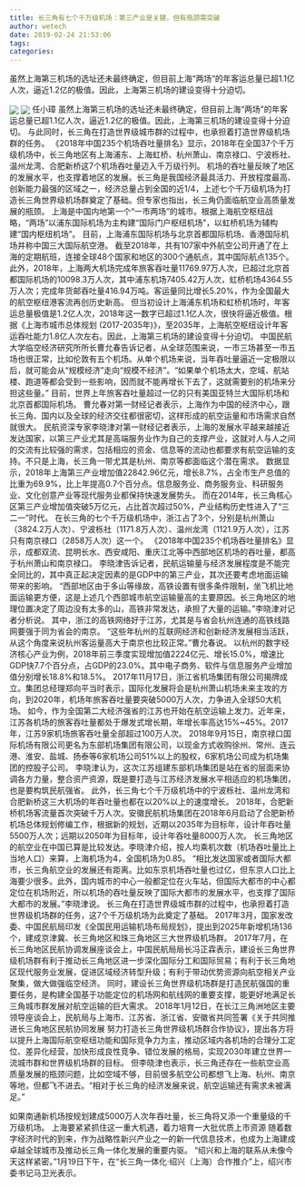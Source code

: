 ```yaml
---
title: 长三角有七个千万级机场：第三产业是关键，但有瓶颈需突破
author: wetech
date: 2019-02-24 21:53:06
tags: 
categories: 
---
```

虽然上海第三机场的选址还未最终确定，但目前上海“两场”的年客运总量已超1.1亿人次，逼近1.2亿的极值。因此，上海第三机场的建设变得十分迫切。
<!-- more -->
<img align="center" border="0" src="https://imgcdn.yicai.com/uppics/images/2019/02/727dd88b72d88a4e469c6415e7dd416b.jpg" />
<img align="center" border="0" src="https://imgcdn.yicai.com/uppics/images/2019/02/fd9d919e83efe9cf17243d665e570e00.jpg" />
任小璋
虽然上海第三机场的选址还未最终确定，但目前上海“两场”的年客运总量已超1.1亿人次，逼近1.2亿的极值。因此，上海第三机场的建设变得十分迫切。
与此同时，长三角在打造世界级城市群的过程中，也承担着打造世界级机场群的任务。
《2018年中国235个机场吞吐量排名》显示，2018年在全国37个千万级机场中，长三角地区有上海浦东、上海虹桥、杭州萧山、南京禄口、宁波栎社、温州龙湾、合肥新桥这7个机场吞吐量迈入千万级行列。
机场的吞吐量反映了地区的发展水平，也支撑着地区的发展。长三角是我国经济最具活力、开放程度最高、创新能力最强的区域之一，经济总量占到全国的近1/4，上述七个千万级机场为打造长三角世界级机场群奠定了基础。但专家也指出，长三角仍面临航空业高质量发展的瓶颈。
上海是中国内地第一个“一市两场”的城市。根据上海航空枢纽战略，“两场”以浦东国际机场为主构建“国际门户枢纽机场”，以虹桥机场为辅构建“国内枢纽机场”。
目前，上海浦东国际机场与北京首都国际机场、香港国际机场并称中国三大国际航空港。
截至2018年，共有107家中外航空公司开通了在上海的定期航班，连接全球48个国家和地区的300个通航点，其中国际航点135个。
此外，2018年，上海两大机场完成年旅客吞吐量11769.97万人次，已超过北京首都国际机场的10098.3万人次，其中浦东机场7405.42万人次，虹桥机场4364.55万人次；完成年货邮吞吐量416.94万吨。客运量同比增长5.20%，作为全国最大的航空枢纽港客流再创历史新高。
但当初设计上海浦东机场和虹桥机场时，年客运总量极值是1.2亿人次，2018年这一数字已超过1.1亿人次，很快将逼近极值。根据《上海市城市总体规划 (2017-2035年)》，至2035年，上海航空枢纽设计年客运吞吐能力1.8亿人次左右。因此，上海第三机场的建设变得十分迫切。
中国民航大学临空经济研究所所长曹允春告诉记者，从全球范围来说，一市三场甚至一市五场也很正常，比如伦敦有五个机场。从单个机场来说，当年吞吐量逼近一定极限以后，就可能会从“规模经济”走向“规模不经济”。“如果单个机场太大，空域、航站楼、跑道等都会受到一些影响，因而就不能再增长下去了，这就需要别的机场来分担这些量。”
目前，世界上年旅客吞吐量超过一亿的只有美国亚特兰大国际机场和北京首都国际机场。
曹允春对第一财经记者表示，上海作为中国的经济中心，跟长三角、国内以及全球的经济交往都很密切，这样形成的航空运量和市场需求自然就很大。
民航资深专家李晓津对第一财经记者表示，上海的发展水平越来越接近发达国家，以第三产业尤其是高端服务业作为自己的支撑产业，这就对人与人之间的交流有比较强的需求，包括相应的资金、信息等的流动也都要求有航空运输的支持。不只是上海，长三角一带尤其是杭州、南京等都面临这个潜在需求。
数据显示，2018年上海第三产业增加值22842.96亿元，增长8.7%，占全市生产总值的比重为69.9%，比上年提高0.7个百分点。信息服务业、商务服务业、科研服务业、文化创意产业等现代服务业都保持快速发展势头。
而在2014年，长三角核心区第三产业增加值突破5万亿元，占比首次超过50%，产业结构历史性进入了“三二一”时代。
在长三角的七个千万级机场中，浙江占了3个，分别是杭州萧山（3824.2万人次）、宁波栎社（1171.8万人次）、温州龙湾（1121.9万人次），江苏只有南京禄口（2858万人次）这一个。
《2018年中国235个机场吞吐量排名》显示，成都双流、昆明长水、西安咸阳、重庆江北等中西部地区机场的吞吐量，都高于杭州萧山和南京禄口。
李晓津告诉记者，民航运输量与经济发展程度是不能完全同比的，其中真正起决定因素的是GDP中的第三产业，其次还要考虑地面运输带来的影响。
“西部地区由于多山等缘故，高铁设置有很多条件限制，坐飞机比地面运输更方便，这是上述几个西部城市航空运输量高的主要原因。长三角地区的地理位置决定了周边没有太多的山，高铁非常发达，承担了大量的运输。”李晓津对记者分析说。
其中，浙江的高铁网络好于江苏，尤其是与省会杭州连通的高铁线路网要强于同为省会的南京。
“这些年杭州的互联网经济和创新经济发展相当活跃，从这个角度来说杭州客运量高大于南京也比较正常。”曹允春说。
以杭州的数字经济核心产业为例，2018年前三季度实现增加值2224亿元、增长15.0%，增速比GDP快7.7个百分点，占GDP的23.0%。其中电子商务、软件与信息服务产业增加值分别增长18.8%和18.5%。
2017年11月17日，浙江省机场集团有限公司揭牌成立。集团总经理郑向平当时表示，国际化发展将会是杭州萧山机场未来主攻的方向，到2020年，机场年旅客吞吐量要突破5000万人次，力争进入全球50大机场。
如今，作为全国第二大经济强省的江苏也开始在航空运输上发力。近年来，江苏各机场的旅客吞吐量都处于爆发式增长期，年增长率高达15%~45%。2017年，江苏9家机场旅客吞吐量全部超过100万人次。
2018年9月15日，南京禄口国际机场有限公司更名为东部机场集团有限公司，以现金方式收购徐州、常州、连云港、淮安、盐城、扬泰等6家机场公司51%以上的股权，6家机场公司成为机场集团的控股子公司。
李晓津认为，这次江苏组建东部机场集团是站在省的层面来协调各方力量，整合资产资源，既是要打造与江苏经济发展水平相适应的机场集团，也是要构筑民航强省。
此外，长三角七个千万级机场中的宁波栎社、温州龙湾和合肥新桥这三大机场的年吞吐量也都在以20%以上的速度增长。
2018年，合肥新桥机场客流量首次突破千万人次。安徽民航机场集团在2018年6月启动了合肥新桥机场总体规划修编工作，根据新的规划，近期以2035年为目标年，设计年吞吐量5500万人次；远期以2050年为目标年，设计年吞吐量8000万人次。
长三角地区的航空业在中国已算是比较发达。李晓津介绍，按人均乘机次数（机场吞吐量比上当地人口）来算，上海机场为4，全国机场为0.85。
“相比发达国家或者国际大都市，长三角航空业的发展还有距离。比如东京机场吞吐量也过亿，但东京人口比上海要少很多。此外，国内城市的中心一般都定位在火车站，但国际大都市的中心都定位在机场附近，所以机场的吞吐量反映了国际大都市的发展水平，也支撑了国际大都市的发展。”李晓津说。
长三角在打造世界级城市群的过程中，也承担着打造世界级机场群的任务，这7个千万级机场为此奠定了基础。
2017年3月，国家发改委、中国民航局印发《全国民用运输机场布局规划》，提出到2025年新增机场136个，建成京津冀、长三角地区和珠三角地区三大世界级机场群。
2017年7月，在长三角地区民航协调发展座谈会上，中国民航局局长冯正霖表示，建设长三角世界级机场群有利于推动长三角地区进一步深化国际分工和国际贸易；有利于长三角地区现代服务业发展，促进区域经济转型升级；有利于带动优势资源向航空相关产业聚集，做大做强临空经济。
同时，建设长三角世界级机场群是打造民航强国的重要任务，是构建全国基于功能定位的机场网和航线网的重要支撑，能更好地满足长三角城市群发展对航空运输的巨大需求。
2018年1月12日，在长江三角洲地区主要领导座谈会上，民航局与上海市、江苏省、浙江省、安徽省共同签署《关于共同推进长三角地区民航协同发展 努力打造长三角世界级机场群合作协议》，提出各方将以提升上海国际航空枢纽功能和国际竞争力为主，推动区域内各机场的合理分工定位、差异化经营，加快形成良性竞争、错位发展的格局，实现2030年建立世界一流城市群和世界级机场群的目标。
但李晓津也表示，长三角还存在一些航空业高质量发展的瓶颈问题，比如空域不够，目前很多航空公司都想飞上海、杭州、南京等地，但都飞不进去。“相对于长三角的经济发展来说，航空运输还有需求未被满足。”
 
 
如果南通新机场按规划建成5000万人次年吞吐量，长三角将又添一个重量级的千万级机场。
上海要紧紧抓住这一重大机遇，着力培育一大批优质上市资源
随着数字经济时代的到来，作为战略性新兴产业之一的新一代信息技术，也成为上海建成卓越全球城市及推动长三角一体化发展的重要内驱。
“绍兴和上海的联系从未像今天这样紧密。”1月19日下午，在“长三角一体化·绍兴（上海）合作推介”上，绍兴市委书记马卫光表示。
